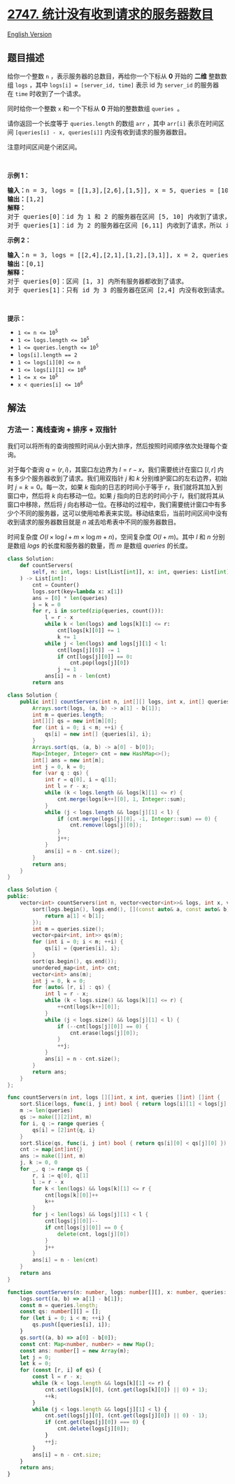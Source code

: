 # [2747. 统计没有收到请求的服务器数目](https://leetcode.cn/problems/count-zero-request-servers)

[English Version](/solution/2700-2799/2747.Count%20Zero%20Request%20Servers/README_EN.md)

<!-- tags:数组,哈希表,排序,滑动窗口 -->

<!-- difficulty:中等 -->

## 题目描述

<!-- 这里写题目描述 -->

<p>给你一个整数&nbsp;<code>n</code>&nbsp;，表示服务器的总数目，再给你一个下标从 <strong>0</strong>&nbsp;开始的 <strong>二维</strong>&nbsp;整数数组&nbsp;<code>logs</code>&nbsp;，其中&nbsp;<code>logs[i] = [server_id, time]</code>&nbsp;表示 id 为&nbsp;<code>server_id</code>&nbsp;的服务器在&nbsp;<code>time</code>&nbsp;时收到了一个请求。</p>

<p>同时给你一个整数&nbsp;<code>x</code>&nbsp;和一个下标从 <strong>0</strong>&nbsp;开始的整数数组&nbsp;<code>queries</code>&nbsp; 。</p>

<p>请你返回一个长度等于&nbsp;<code>queries.length</code>&nbsp;的数组&nbsp;<code>arr</code>&nbsp;，其中&nbsp;<code>arr[i]</code>&nbsp;表示在时间区间&nbsp;<code>[queries[i] - x, queries[i]]</code>&nbsp;内没有收到请求的服务器数目。</p>

<p>注意时间区间是个闭区间。</p>

<p>&nbsp;</p>

<p><strong>示例 1：</strong></p>

<pre>
<b>输入：</b>n = 3, logs = [[1,3],[2,6],[1,5]], x = 5, queries = [10,11]
<b>输出：</b>[1,2]
<b>解释：</b>
对于 queries[0]：id 为 1 和 2 的服务器在区间 [5, 10] 内收到了请求，所以只有服务器 3 没有收到请求。
对于 queries[1]：id 为 2 的服务器在区间 [6,11] 内收到了请求，所以 id 为 1 和 3 的服务器在这个时间段内没有收到请求。
</pre>

<p><strong>示例 2：</strong></p>

<pre>
<b>输入：</b>n = 3, logs = [[2,4],[2,1],[1,2],[3,1]], x = 2, queries = [3,4]
<b>输出：</b>[0,1]
<b>解释：</b>
对于 queries[0]：区间 [1, 3] 内所有服务器都收到了请求。
对于 queries[1]：只有 id 为 3 的服务器在区间 [2,4] 内没有收到请求。
</pre>

<p>&nbsp;</p>

<p><strong>提示：</strong></p>

<ul>
	<li><code>1 &lt;= n &lt;= 10<sup>5</sup></code></li>
	<li><code>1 &lt;= logs.length &lt;= 10<sup>5</sup></code></li>
	<li><code>1 &lt;= queries.length &lt;= 10<sup>5</sup></code></li>
	<li><code>logs[i].length == 2</code></li>
	<li><code>1 &lt;= logs[i][0] &lt;= n</code></li>
	<li><code>1 &lt;= logs[i][1] &lt;= 10<sup>6</sup></code></li>
	<li><code>1 &lt;= x &lt;= 10<sup>5</sup></code></li>
	<li><code>x &lt;&nbsp;queries[i]&nbsp;&lt;= 10<sup>6</sup></code></li>
</ul>

## 解法

### 方法一：离线查询 + 排序 + 双指针

我们可以将所有的查询按照时间从小到大排序，然后按照时间顺序依次处理每个查询。

对于每个查询 $q = (r, i)$，其窗口左边界为 $l = r - x$，我们需要统计在窗口 $[l, r]$ 内有多少个服务器收到了请求。我们用双指针 $j$ 和 $k$ 分别维护窗口的左右边界，初始时 $j = k = 0$。每一次，如果 $k$ 指向的日志的时间小于等于 $r$，我们就将其加入到窗口中，然后将 $k$ 向右移动一位。如果 $j$ 指向的日志的时间小于 $l$，我们就将其从窗口中移除，然后将 $j$ 向右移动一位。在移动的过程中，我们需要统计窗口中有多少个不同的服务器，这可以使用哈希表来实现。移动结束后，当前时间区间中没有收到请求的服务器数目就是 $n$ 减去哈希表中不同的服务器数目。

时间复杂度 $O(l \times \log l + m \times \log m + n)$，空间复杂度 $O(l + m)$。其中 $l$ 和 $n$ 分别是数组 $logs$ 的长度和服务器的数量，而 $m$ 是数组 $queries$ 的长度。

<!-- tabs:start -->

```python
class Solution:
    def countServers(
        self, n: int, logs: List[List[int]], x: int, queries: List[int]
    ) -> List[int]:
        cnt = Counter()
        logs.sort(key=lambda x: x[1])
        ans = [0] * len(queries)
        j = k = 0
        for r, i in sorted(zip(queries, count())):
            l = r - x
            while k < len(logs) and logs[k][1] <= r:
                cnt[logs[k][0]] += 1
                k += 1
            while j < len(logs) and logs[j][1] < l:
                cnt[logs[j][0]] -= 1
                if cnt[logs[j][0]] == 0:
                    cnt.pop(logs[j][0])
                j += 1
            ans[i] = n - len(cnt)
        return ans
```

```java
class Solution {
    public int[] countServers(int n, int[][] logs, int x, int[] queries) {
        Arrays.sort(logs, (a, b) -> a[1] - b[1]);
        int m = queries.length;
        int[][] qs = new int[m][0];
        for (int i = 0; i < m; ++i) {
            qs[i] = new int[] {queries[i], i};
        }
        Arrays.sort(qs, (a, b) -> a[0] - b[0]);
        Map<Integer, Integer> cnt = new HashMap<>();
        int[] ans = new int[m];
        int j = 0, k = 0;
        for (var q : qs) {
            int r = q[0], i = q[1];
            int l = r - x;
            while (k < logs.length && logs[k][1] <= r) {
                cnt.merge(logs[k++][0], 1, Integer::sum);
            }
            while (j < logs.length && logs[j][1] < l) {
                if (cnt.merge(logs[j][0], -1, Integer::sum) == 0) {
                    cnt.remove(logs[j][0]);
                }
                j++;
            }
            ans[i] = n - cnt.size();
        }
        return ans;
    }
}
```

```cpp
class Solution {
public:
    vector<int> countServers(int n, vector<vector<int>>& logs, int x, vector<int>& queries) {
        sort(logs.begin(), logs.end(), [](const auto& a, const auto& b) {
            return a[1] < b[1];
        });
        int m = queries.size();
        vector<pair<int, int>> qs(m);
        for (int i = 0; i < m; ++i) {
            qs[i] = {queries[i], i};
        }
        sort(qs.begin(), qs.end());
        unordered_map<int, int> cnt;
        vector<int> ans(m);
        int j = 0, k = 0;
        for (auto& [r, i] : qs) {
            int l = r - x;
            while (k < logs.size() && logs[k][1] <= r) {
                ++cnt[logs[k++][0]];
            }
            while (j < logs.size() && logs[j][1] < l) {
                if (--cnt[logs[j][0]] == 0) {
                    cnt.erase(logs[j][0]);
                }
                ++j;
            }
            ans[i] = n - cnt.size();
        }
        return ans;
    }
};
```

```go
func countServers(n int, logs [][]int, x int, queries []int) []int {
	sort.Slice(logs, func(i, j int) bool { return logs[i][1] < logs[j][1] })
	m := len(queries)
	qs := make([][2]int, m)
	for i, q := range queries {
		qs[i] = [2]int{q, i}
	}
	sort.Slice(qs, func(i, j int) bool { return qs[i][0] < qs[j][0] })
	cnt := map[int]int{}
	ans := make([]int, m)
	j, k := 0, 0
	for _, q := range qs {
		r, i := q[0], q[1]
		l := r - x
		for k < len(logs) && logs[k][1] <= r {
			cnt[logs[k][0]]++
			k++
		}
		for j < len(logs) && logs[j][1] < l {
			cnt[logs[j][0]]--
			if cnt[logs[j][0]] == 0 {
				delete(cnt, logs[j][0])
			}
			j++
		}
		ans[i] = n - len(cnt)
	}
	return ans
}
```

```ts
function countServers(n: number, logs: number[][], x: number, queries: number[]): number[] {
    logs.sort((a, b) => a[1] - b[1]);
    const m = queries.length;
    const qs: number[][] = [];
    for (let i = 0; i < m; ++i) {
        qs.push([queries[i], i]);
    }
    qs.sort((a, b) => a[0] - b[0]);
    const cnt: Map<number, number> = new Map();
    const ans: number[] = new Array(m);
    let j = 0;
    let k = 0;
    for (const [r, i] of qs) {
        const l = r - x;
        while (k < logs.length && logs[k][1] <= r) {
            cnt.set(logs[k][0], (cnt.get(logs[k][0]) || 0) + 1);
            ++k;
        }
        while (j < logs.length && logs[j][1] < l) {
            cnt.set(logs[j][0], (cnt.get(logs[j][0]) || 0) - 1);
            if (cnt.get(logs[j][0]) === 0) {
                cnt.delete(logs[j][0]);
            }
            ++j;
        }
        ans[i] = n - cnt.size;
    }
    return ans;
}
```

<!-- tabs:end -->

<!-- end -->
